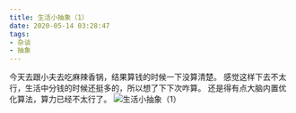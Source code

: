```yaml
---
title: 生活小抽象（1）
date: 2020-05-14 03:28:47
tags:
- 杂谈
- 抽象
---
```

今天去跟小夫去吃麻辣香锅，结果算钱的时候一下没算清楚。
感觉这样下去不太行，生活中分钱的时候还挺多的，所以想了下下次咋算。
还是得有点大脑内置优化算法，算力已经不太行了。
![生活小抽象（1）](2.jpg)
